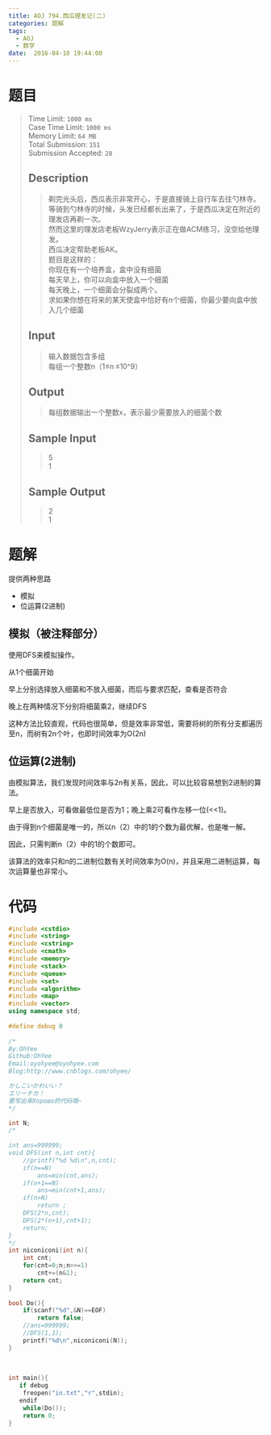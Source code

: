 ```yaml
---
title: AOJ 794.西瓜理发记(二)
categories: 题解
tags:
  - AOJ
  - 数学
date:  2016-04-10 19:44:00
---
```

# 题目

> Time Limit: `1000 ms`  
> Case Time Limit: `1000 ms`  
> Memory Limit: `64 MB`  
> Total Submission: `151`  
> Submission Accepted: `28`  
> ## Description  
> > 剃完光头后，西瓜表示非常开心，于是直接骑上自行车去往勺林寺。  
> > 等骑到勺林寺的时候，头发已经都长出来了，于是西瓜决定在附近的理发店再剃一次。  
> > 然而这里的理发店老板WzyJerry表示正在做ACM练习，没空给他理发。  
> > 西瓜决定帮助老板AK。  
> > 题目是这样的：  
> > 你现在有一个培养盒，盒中没有细菌  
> > 每天早上，你可以向盒中放入一个细菌  
> > 每天晚上，一个细菌会分裂成两个。  
> > 求如果你想在将来的某天使盒中恰好有n个细菌，你最少要向盒中放入几个细菌  
> <!--more-->   
>   
> ## Input  
> > 输入数据包含多组  
> > 每组一个整数n（1≤n ≤10^9）  
>    
>   
> ## Output  
> > 每组数据输出一个整数x，表示最少需要放入的细菌个数  
>    
>   
> ## Sample Input  
> > 5  
> > 1  
>    
>   
> ## Sample Output  
> > 2  
> > 1  

# 题解

提供两种思路
* 模拟
* 位运算(2进制)

## 模拟（被注释部分）

使用DFS来模拟操作。

从1个细菌开始

早上分别选择放入细菌和不放入细菌，而后与要求匹配，查看是否符合

晚上在两种情况下分别将细菌乘2，继续DFS

这种方法比较直观，代码也很简单，但是效率非常低，需要将树的所有分支都遍历至n，而树有2n个叶，也即时间效率为O(2n)

 

## 位运算(2进制)

由模拟算法，我们发现时间效率与2n有关系，因此，可以比较容易想到2进制的算法。

早上是否放入，可看做最低位是否为1；晚上乘2可看作左移一位(&lt;&lt;1)。

由于得到n个细菌是唯一的，所以n（2）中的1的个数为最优解，也是唯一解。

因此，只需判断n（2）中的1的个数即可。

该算法的效率只和n的二进制位数有关时间效率为O(n)，并且采用二进制运算，每次运算量也非常小。

# 代码

```cpp
#include <cstdio>
#include <string>
#include <cstring>
#include <cmath>
#include <memory>
#include <stack>
#include <queue>
#include <set>
#include <algorithm>
#include <map>
#include <vector>
using namespace std;
 
#define debug 0
 
/*
By:OhYee
Github:OhYee
Email:oyohyee@oyohyee.com
Blog:http://www.cnblogs.com/ohyee/

かしこいかわいい？
エリーチカ！
要写出来Хорошо的代码哦~
*/

int N;
/*
 
int ans=999999;
void DFS(int n,int cnt){
    //printf("%d %d\n",n,cnt);
    if(n==N)
        ans=min(cnt,ans);
    if(n+1==N)
        ans=min(cnt+1,ans);
    if(n>N)
        return ;
    DFS(2*n,cnt);
    DFS(2*(n+1),cnt+1);
    return;
}
*/
int niconiconi(int n){
    int cnt;
    for(cnt=0;n;n>>=1)
        cnt+=(n&1);
    return cnt;
}
 
bool Do(){
    if(scanf("%d",&N)==EOF)
        return false;
    //ans=999999;
    //DFS(1,1);
    printf("%d\n",niconiconi(N));
}
 
 
 
int main(){
   if debug
    freopen("in.txt","r",stdin);
   endif
    while(Do());
    return 0;
}
```